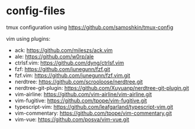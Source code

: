# config-files


tmux configuration using https://github.com/samoshkin/tmux-config

vim using plugins:

  - ack: https://github.com/mileszs/ack.vim
  - ale: https://github.com/w0rp/ale
  - ctrlsf.vim: https://github.com/dyng/ctrlsf.vim
  - fzf: https://github.com/junegunn/fzf.git
  - fzf.vim: https://github.com/junegunn/fzf.vim.git
  - nerdtree: https://github.com/scrooloose/nerdtree.git
  - nerdtree-git-plugin: https://github.com/Xuyuanp/nerdtree-git-plugin.git
  - vim-airline: https://github.com/vim-airline/vim-airline.git
  - vim-fugitive: https://github.com/tpope/vim-fugitive.git
  - typescript-vim: https://github.com/leafgarland/typescript-vim.git
  - vim-commentary: https://github.com/tpope/vim-commentary.git
  - vim-vue: https://github.com/posva/vim-vue.git
  
